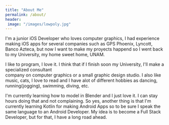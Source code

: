 ```yaml
---
title: "About Me"
permalink: /about/
header: 
 image: "/images/lowpoly.jpg"
---
```


I'm a junior iOS Developer who loves computer graphics, I had experience making iOS apps for several companies
such as GPS Phoenix, Lyncott, Banco Azteca, but now I want to make my proyects happend so I went back to my 
University, my home sweet home, UNAM.

I like to program, I love it. I think that if I finish soon my University, I'll make a specialized consultant  
company on computer graphics or a small graphic design studio. I also like music, cats, I love to read and I 
have alot of different hobbies as dancing, running(jogging), swimming, diving, etc.

I'm currently learning how to model in Blender and I just love it. I can stay hours doing that and not complaining.
So yes, another thing is that I'm currently learning Kotlin for making Android Apps so to be sure I speak the same 
language to an Android Developer. My idea is to become a Full Stack Developer, but for that, I have a long road ahead.
